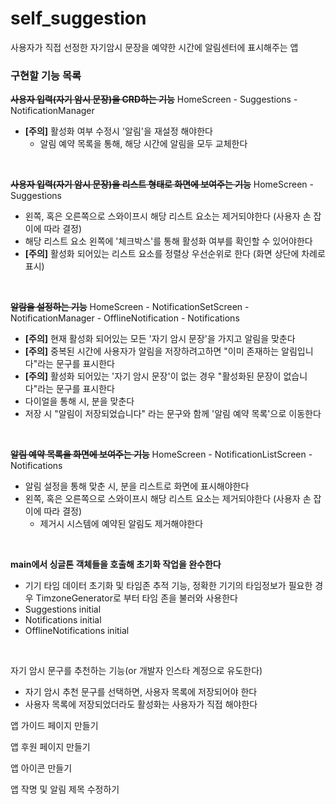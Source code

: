 # self_suggestion

사용자가 직접 선정한 자기암시 문장을 예약한 시간에 알림센터에 표시해주는 앱



### 구현할 기능 목록

~~**사용자 입력(자기 암시 문장)을 CRD하는 기능**~~ HomeScreen - Suggestions - NotificationManager
+ **[주의]** 활성화 여부 수정시 '알림'을 재설정 해야한다
  + 알림 예약 목록을 통해, 해당 시간에 알림을 모두 교체한다

</br>

~~**사용자 입력(자기 암시 문장)을 리스트 형태로 화면에 보여주는 기능**~~ HomeScreen - Suggestions
+ 왼쪽, 혹은 오른쪽으로 스와이프시 해당 리스트 요소는 제거되야한다 (사용자 손 잡이에  따라 결정)
+ 해당 리스트 요소 왼쪽에 '체크박스'를 통해 활성화 여부를 확인할 수 있어야한다
+ **[주의]** 활성화 되어있는 리스트 요소를 정렬상 우선순위로 한다 (화면 상단에 차례로 표시)

</br>

~~**알람을 설정하는 기능**~~ HomeScreen - NotificationSetScreen - NotificationManager - OfflineNotification - Notifications
+ **[주의]** 현재 활성화 되어있는 모든 '자기 암시 문장'을 가지고 알림을 맞춘다
+ **[주의]** 중복된 시간에 사용자가 알림을 저장하려고하면 "이미 존재하는 알림입니다"라는 문구를 표시한다
+ **[주의]** 활성화 되어있는 '자기 암시 문장'이 없는 경우 "활성화된 문장이 없습니다"라는 문구를 표시한다
+ 다이얼을 통해 시, 분을 맞춘다
+ 저장 시 "알림이 저장되었습니다" 라는 문구와 함께 '알림 예약 목록'으로 이동한다

</br>

~~**알림 예약 목록을 화면에 보여주는 기능**~~ HomeScreen - NotificationListScreen - Notifications
+ 알림 설정을 통해 맞춘 시, 분을 리스트로 화면에 표시해야한다
+ 왼쪽, 혹은 오른쪽으로 스와이프시 해당 리스트 요소는 제거되야한다 (사용자 손 잡이에  따라 결정)
    + 제거시 시스템에 예약된 알림도 제거해야한다

</br>

**main에서 싱글톤 객체들을 호출해 초기화 작업을 완수한다** 
+ 기기 타임 데이터 초기화 및 타임존 추적 기능, 정확한 기기의 타임정보가 필요한 경우 TimzoneGenerator로 부터 타임 존을 불러와 사용한다
+ Suggestions initial
+ Notifications initial
+ OfflineNotifications initial

</br>

자기 암시 문구를 추천하는 기능(or 개발자 인스타 계정으로 유도한다)
+ 자기 암시 추천 문구를 선택하면, 사용자 목록에 저장되어야 한다
+ 사용자 목록에 저장되었더라도 활성화는 사용자가 직접 해야한다

앱 가이드 페이지 만들기

앱 후원 페이지 만들기

앱 아이콘 만들기

앱 작명 및 알림 제목 수정하기